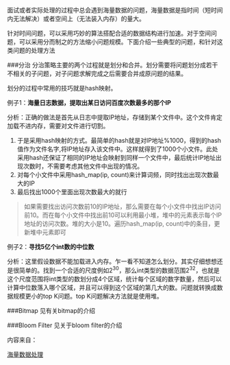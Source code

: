 面试或者实际处理的过程中总会遇到海量数据的问题，海量数据是指时间（短时间内无法解决）或者空间上（无法装入内存）的量大。

针对时间问题，可以采用巧妙的算法搭配合适的数据结构进行加速。对于空间问题，可以采用分而制之的方法缩小问题规模。下面介绍一些典型的问题，和针对这类问题的处理方法

###分治
分治策略主要的两个过程就是划分和合并。划分需要将问题划分成若干不相关的子问题，对子问题求解完成之后需要合并成原问题的结果。

划分的过程中常用的技巧就是hash映射。

例子1：**海量日志数据，提取出某日访问百度次数最多的那个IP**

分析：正确的做法是首先从日志中提取IP地址，存储到某个文件中。这个文件肯定加载不进内存，需要对文件进行切割。
1. 于是采用hash映射的方式。最简单的hash就是对IP地址%1000，得到的hash值作为文件名字,将IP地址存入该文件中。这样就得到了1000个小文件。此处采用hash还保证了相同的IP地址会映射到同样一个文件中，最后统计IP地址出现次数时，不需要考虑其他文件中出现的情况。
2. 对每个小文件中采用hash_map(ip, count)来计算词频，同时找出出现次数最大的IP
3. 最后找出1000个里面出现次数最大的就行

>如果需要找出访问次数前10的IP地址，那么需要在每个小文件中找出IP访问前10。而在每个小文件中找出前10可以利用最小堆，堆中的元素表示每个IP地址的访问次数。堆的大小是10。遍历hash_map(ip, count)中的条目，更新堆中元素即可

例子2：**寻找5亿个int数的中位数**

分析：这里假设数据不能加载进入内存。乍一看不知道怎么划分。其实仔细想想还是很简单的。找到一个合适的尺度例如$2^{30}$，那么int类型的数据范围$2^{32}$，也就是这个尺度范围将int类型的数划分成4个区域，统计每个区域的数字数量，然后可以计算中位数落入哪个区域，并且可以得到这个区域的第几大的数。问题就转换成数据规模更小的top K问题。top K问题解决方法就是使用堆。




###Bitmap
见有关bitmap的介绍

###Bloom Filter
见关于bloom filter的介绍

内容来自：

[海量数据处理](https://www.kancloud.cn/kancloud/the-art-of-programming/41608)